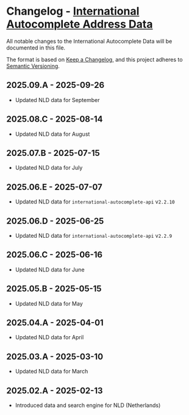 # Changelog - [International Autocomplete Address Data](https://www.smarty.com/docs/cloud/international-address-autocomplete-api)

All notable changes to the International Autocomplete Data will be documented in this file.

The format is based on [Keep a Changelog](https://keepachangelog.com/en/1.0.0/), and this project adheres to [Semantic Versioning](https://semver.org/spec/v2.0.0.html).

## 2025.09.A - 2025-09-26
- Updated NLD data for September

## 2025.08.C - 2025-08-14
- Updated NLD data for August

## 2025.07.B - 2025-07-15
- Updated NLD data for July 

## 2025.06.E - 2025-07-07
- Updated NLD data for `international-autocomplete-api` v`2.2.10`

## 2025.06.D - 2025-06-25
- Updated NLD data for `international-autocomplete-api` v`2.2.9`

## 2025.06.C - 2025-06-16
- Updated NLD data for June

## 2025.05.B - 2025-05-15
- Updated NLD data for May


## 2025.04.A - 2025-04-01
- Updated NLD data for April


## 2025.03.A - 2025-03-10
- Updated NLD data for March


## 2025.02.A - 2025-02-13
- Introduced data and search engine for NLD (Netherlands)




